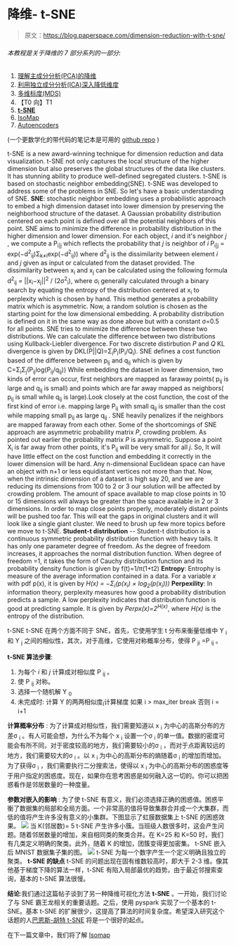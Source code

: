 # 降维- t-SNE

> 原文：<https://blog.paperspace.com/dimension-reduction-with-t-sne/>

###### 本教程是关于降维的 7 部分系列的一部分:

1.  [理解主成分分析(PCA)的降维](https://blog.paperspace.com/dimension-reduction-with-principal-component-analysis/)
2.  [利用独立成分分析(ICA)深入降低维度](https://blog.paperspace.com/dimension-reduction-with-independent-components-analysis/)
3.  [多维标度(MDS)](https://blog.paperspace.com/dimension-reduction-with-multi-dimension-scaling/)
4.  【T0 向】T1
5.  **[t-SNE](https://blog.paperspace.com/dimension-reduction-with-t-sne)**
6.  [IsoMap](https://blog.paperspace.com/dimension-reduction-with-isomap)
7.  [Autoencoders](https://blog.paperspace.com/dimension-reduction-with-autoencoders)

(一个更数学化的带代码的笔记本是可用的 [github repo](https://github.com/asdspal/dimRed) )

t-SNE is a new award-winning technique for dimension reduction and data visualization. t-SNE not only captures the local structure of the higher dimension but also preserves the global structures of the data like clusters. It has stunning ability to produce well-defined segregated clusters. t-SNE is based on stochastic neighbor embedding(SNE). t-SNE was developed to address some of the problems in SNE. So let's have a basic understanding of SNE.
**SNE**: stochastic neighbor embedding uses a probabilistic approach to embed a high dimension dataset into lower dimension by preserving the neighborhood structure of the dataset. A Gaussian probability distribution centered on each point is defined over all the potential neighbors of this point. SNE aims to minimize the difference in probability distribution in the higher dimension and lower dimension.
For each object, *i* and it's neighbor *j* , we compute a P<sub>i|j</sub> which reflects the probability that *j* is neighbor of *i*
P<sub>i|j</sub> = exp(−d<sup>2</sup><sub>ij</sub>)Σ<sub>k≠i</sub>exp(−d<sup>2</sup><sub>ij</sub>)) where d<sup>2</sup><sub>ij</sub> is the dissimilarity between element *i* and *j* given as input or calculated from the dataset provided.
The dissimilarity between x<sub>i</sub> and x<sub>j</sub> can be calculated using the following formula
d<sup>2</sup><sub>ij</sub> = ||x<sub>i</sub>−x<sub>j</sub>||<sup>2</sup> / (2σ<sup>2</sup><sub>i</sub>), where σ<sub>i</sub> generally calculated through a binary search by equating the entropy of the distribution centered at x<sub>i</sub> to perplexity which is chosen by hand. This method generates a probability matrix which is asymmetric.
Now, a random solution is chosen as the starting point for the low dimensional embedding. A probability distribution is defined on it in the same way as done above but with a constant σ=0.5 for all points.
SNE tries to minimize the difference between these two distributions. We can calculate the difference between two distributions using Kullback-Liebler divergence. For two discrete distirbution *P* and *Q* KL divergence is given by DKL(P||Q)=Σ<sub>i</sub>P<sub>i</sub>(P<sub>i</sub>/Q<sub>i</sub>).
SNE defines a cost function based of the difference between p<sub>ij</sub> and q<sub>ij</sub> which is given by
C=Σ<sub>i</sub>Σ<sub>j</sub>(P<sub>ij</sub>log(P<sub>ij</sub>/q<sub>ij</sub>))
While embedding the dataset in lower dimension, two kinds of error can occur, first neighbors are mapped as faraway points( p<sub>ij</sub> is large and q<sub>ij</sub> is small) and points which are far away mapped as neighbors( p<sub>ij</sub> is small while q<sub>ij</sub> is large).Look closely at the cost function, the cost of the first kind of error i.e. mapping large P<sub>ij</sub> with small q<sub>ij</sub> is smaller than the cost while mapping small p<sub>ij</sub> as large q<sub>ij</sub> . SNE heavily penalizes if the neighbors are mapped faraway from each other.
Some of the shortcomings of SNE approach are asymmetric probability matrix *P*, crowding problem. As pointed out earlier the probability matrix *P* is asymmetric. Suppose a point X<sub>i</sub> is far away from other points, it's P<sub>ij</sub> will be very small for all *j*. So, It will have little effect on the cost function and embedding it correctly in the lower dimension will be hard.
Any n-dimensional Euclidean space can have an object with n+1 or less equidistant vertices not more than that. Now, when the intrinsic dimension of a dataset is high say 20, and we are reducing its dimensions from 100 to 2 or 3 our solution will be affected by crowding problem. The amount of space available to map close points in 10 or 15 dimensions will always be greater than the space available in 2 or 3 dimensions. In order to map close points properly, moderately distant points will be pushed too far. This will eat the gaps in original clusters and it will look like a single giant cluster.
We need to brush up few more topics before we move to t-SNE.
**Student-t distribution** -- Student-t distribution is a continuous symmetric probability distribution function with heavy tails. It has only one parameter degree of freedom. As the degree of freedom increases, it approaches the normal distribution function. When degree of freedom =1, it takes the form of Cauchy distribution function and its probability density function is given by
f(t)=1/π(1+t2)
**Entropy**: Entrophy is measure of the average information contained in a data. For a variable *x* with pdf p(x), it is given by
*H(x) = −Σ<sub>i</sub>(p(x<sub>i</sub>) × log<sub>2</sub>(p(x<sub>i</sub>)))*
**Perpexility**: In information theory, perplexity measures how good a probability distribution predicts a sample. A low perplexity indicates that distribution function is good at predicting sample. It is given by
*Perpx(x)=2<sup>H(x)</sup>*, where *H(x)* is the entropy of the distribution.

t-SNE
t-SNE 在两个方面不同于 SNE，首先，它使用学生 t 分布来衡量低维中 Y <sub>i</sub> 和 Y <sub>j</sub> 之间的相似性，其次，对于高维，它使用对称概率分布，使得 P <sub>ji</sub> =P <sub>ij</sub> 。

**t-SNE 算法步骤**:

1.  为每个 *i* 和 *j* 计算成对相似度 P <sub>ij</sub> 。
2.  使 P <sub>ij</sub> 对称。
3.  选择一个随机解 Y <sub>0</sub>
4.  未完成时:
    计算 Y 的两两相似度<sub>I</sub>计算梯度
    如果 i > max_iter break
    否则
    i = i+1

**计算概率分布** :
为了计算成对相似性，我们需要知道以 x <sub>i</sub> 为中心的高斯分布的方差σ <sub>i</sub> 。有人可能会想，为什么不为每个 x <sub>i</sub> 设置一个σ <sub>i</sub> 的单一值。数据的密度可能会有所不同，对于密度较高的地方，我们需要较小的σ <sub>i</sub> ，而对于点距离较远的地方，我们需要较大的σ <sub>i</sub> 。以 x <sub>i</sub> 为中心的高斯分布的熵随着σ <sub>i</sub> 的增加而增加。为了获得σ <sub>i</sub> ，我们需要执行二分搜索法，使得以 x <sub>i</sub> 为中心的高斯分布的困惑度等于用户指定的困惑度。现在，如果你在思考困惑是如何融入这一切的。你可以把困惑看作是邻居数量的一种度量。

**参数对嵌入的影响** :
为了使 t-SNE 有意义，我们必须选择正确的困惑值。困惑平衡了数据集的局部和全局方面。一个非常高的值将导致集群合并成一个大集群，而低的值将产生许多没有意义的小集群。下图显示了虹膜数据集上 t-SNE 的困惑效果。
![](img/1d98b28636d9d348202fc6986e9f9ca5.png)
当 K(邻居数)= 5 t-SNE 产生许多小簇。当班级人数很多时，这会产生问题。随着邻居数量的增加，来自相同类的聚类合并。在 K=25 和 K=50 时，我们有几类定义明确的聚类。此外，随着 K 的增加，团簇变得更加密集。
t-SNE 嵌入后 MNIST 数据集子集的图。
![](img/ebbf0a1a6ec1c27fe6769e88013ec3c5.png)
t-SNE 为每一个数字产生一个定义明确且独立的聚类。
**t-SNE 的缺点**
t-SNE 的问题出现在固有维数较高时，即大于 2-3 维。像其他基于梯度下降的算法一样，t-SNE 有陷入局部最优的趋势。由于最近邻搜索查询，基本的 t-SNE 算法很慢。

**结论**:我们通过这篇帖子谈到了另一种降维可视化方法 **t-SNE** 。一开始，我们讨论了与 SNE 霸王龙相关的重要话题。之后，使用 pyspark 实现了一个基本的 t-SNE。基本 t-SNE 的扩展很少，这提高了算法的时间复杂度。希望深入研究这个话题的人[巴恩斯-胡特 t-SNE](https://arxiv.org/pdf/1301.3342) 将是一个很好的起点。

在下一篇文章中，我们将了解 [Isomap](https://blog.paperspace.com/p/16586ad9-bb4e-4711-9650-b1f3a71e11a4/)